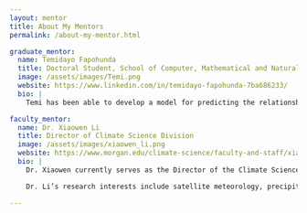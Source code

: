```yaml
---
layout: mentor
title: About My Mentors
permalink: /about-my-mentor.html

graduate_mentor:
  name: Temidayo Fapohunda
  title: Doctoral Student, School of Computer, Mathematical and Natural Sciences, Morgan State University
  image: /assets/images/Temi.png
  website: https://www.linkedin.com/in/temidayo-fapohunda-7ba686233/
  bio: |
    Temi has been able to develop a model for predicting the relationship between respiratory diseases and environmental/climatic conditions in developed and developing countries using NASA GIOVANNI and Python and Cartography and GIS Techniques

faculty_mentor:
  name: Dr. Xiaowen Li
  title: Director of Climate Science Division
  image: /assets/images/xiaowen_li.png
  website: https://www.morgan.edu/climate-science/faculty-and-staff/xiaowen-li
  bio: |
    Dr. Xiaowen currently serves as the Director of the Climate Science Division in the School of Computer, Mathematics & Natural Sciences. She earned her bachelor’s degree in Atmospheric Sciences from Peking University, followed by a PhD in Geophysical Sciences from the University of Chicago. Dr. Li subsequently joined NASA Goddard Space Flight Center in Greenbelt, MD as a postdoc, and eventually ascending to a Senior Research Scientist affiliated with Morgan State University. She joined Climate Science Division at Morgan in Fall 2022. 

    Dr. Li’s research interests include satellite meteorology, precipitation physics and dynamics, aerosol-cloud-precipitation interactions, regional atmosphere modeling, and climate sciences. Her recent interests include machine learning applications in atmospheric sciences, including data segmentation, microphysics parameterization and satellite data retrievals.

---
```

